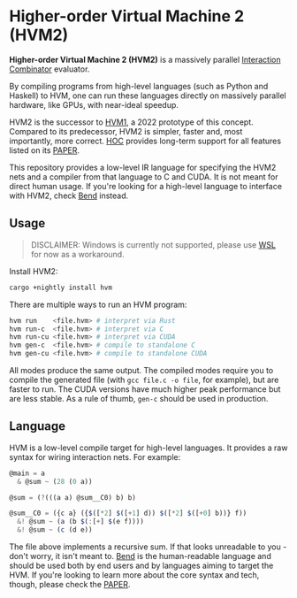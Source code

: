 Higher-order Virtual Machine 2 (HVM2)
=====================================

**Higher-order Virtual Machine 2 (HVM2)** is a massively parallel [Interaction
Combinator](https://www.semanticscholar.org/paper/Interaction-Combinators-Lafont/6cfe09aa6e5da6ce98077b7a048cb1badd78cc76)
evaluator.

By compiling programs from high-level languages (such as Python and Haskell) to
HVM, one can run these languages directly on massively parallel hardware, like
GPUs, with near-ideal speedup.

HVM2 is the successor to [HVM1](https://github.com/HigherOrderCO/HVM1), a 2022
prototype of this concept. Compared to its predecessor, HVM2 is simpler, faster
and, most importantly, more correct. [HOC](https://HigherOrderCO.com/) provides
long-term support for all features listed on its [PAPER](./paper/PAPER.pdf).

This repository provides a low-level IR language for specifying the HVM2 nets
and a compiler from that language to C and CUDA. It is not meant for direct
human usage. If you're looking for a high-level language to interface with HVM2,
check [Bend](https://github.com/HigherOrderCO/Bend) instead.

Usage
-----

> DISCLAIMER: Windows is currently not supported, please use [WSL](https://learn.microsoft.com/en-us/windows/wsl/install) for now as a workaround.

Install HVM2:

```sh
cargo +nightly install hvm
```

There are multiple ways to run an HVM program:

```sh
hvm run    <file.hvm> # interpret via Rust
hvm run-c  <file.hvm> # interpret via C
hvm run-cu <file.hvm> # interpret via CUDA
hvm gen-c  <file.hvm> # compile to standalone C
hvm gen-cu <file.hvm> # compile to standalone CUDA
```

All modes produce the same output. The compiled modes require you to compile the
generated file (with `gcc file.c -o file`, for example), but are faster to run.
The CUDA versions have much higher peak performance but are less stable. As a
rule of thumb, `gen-c` should be used in production.

Language
--------

HVM is a low-level compile target for high-level languages. It provides a raw
syntax for wiring interaction nets. For example:

```javascript
@main = a
  & @sum ~ (28 (0 a))

@sum = (?(((a a) @sum__C0) b) b)

@sum__C0 = ({c a} ({$([*2] $([+1] d)) $([*2] $([+0] b))} f))
  &! @sum ~ (a (b $(:[+] $(e f))))
  &! @sum ~ (c (d e))
```

The file above implements a recursive sum. If that looks unreadable to you -
don't worry, it isn't meant to. [Bend](https://github.com/HigherOrderCO/Bend) is
the human-readable language and should be used both by end users and by languages
aiming to target the HVM. If you're looking to learn more about the core
syntax and tech, though, please check the [PAPER](./paper/PAPER.pdf).
